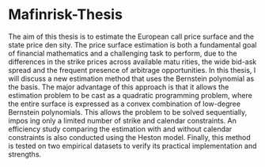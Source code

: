 # Mafinrisk-Thesis

The aim of this thesis is to estimate the European call price surface and the state price den
sity. The price surface estimation is both a fundamental goal of financial mathematics and a
challenging task to perform, due to the differences in the strike prices across available matu
rities, the wide bid-ask spread and the frequent presence of arbitrage opportunities. In this
thesis, I will discuss a new estimation method that uses the Bernstein polynomial as the basis.
The major advantage of this approach is that it allows the estimation problem to be cast as a
quadratic programming problem, where the entire surface is expressed as a convex combination
of low-degree Bernstein polynomials. This allows the problem to be solved sequentially, impos
ing only a limited number of strike and calendar constraints. An efficiency study comparing the
estimation with and without calendar constraints is also conducted using the Heston model.
Finally, this method is tested on two empirical datasets to verify its practical implementation
and strengths.

